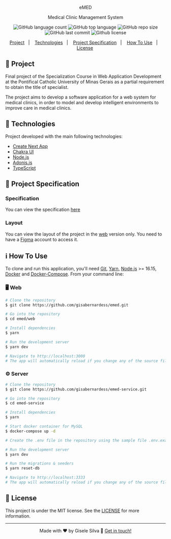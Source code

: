 <p align="center">eMED</p>
<p align="center">Medical Clinic Management System</p>

<p align="center">
  <img alt="GitHub language count" src="https://img.shields.io/github/languages/count/gisabernardess/emed">
  <img alt="GitHub top language" src="https://img.shields.io/github/languages/top/gisabernardess/emed">
  <img alt="GitHub repo size" src="https://img.shields.io/github/repo-size/gisabernardess/emed">
  <img alt="GitHub last commit" src="https://img.shields.io/github/last-commit/gisabernardess/emed">
  <img alt="Github license" src="https://img.shields.io/github/license/gisabernardess/emed">
</p>

<p align="center">
  <a href="#-project">Project</a>&nbsp;&nbsp;&nbsp;|&nbsp;&nbsp;&nbsp;
  <a href="#-technologies">Technologies</a>&nbsp;&nbsp;&nbsp;|&nbsp;&nbsp;&nbsp;
  <a href="#-project-specification">Project Specification</a>&nbsp;&nbsp;&nbsp;|&nbsp;&nbsp;&nbsp;
  <a href="#-how-to-use">How To Use</a>&nbsp;&nbsp;&nbsp;|&nbsp;&nbsp;&nbsp;
  <a href="#-license">License</a>&nbsp;
</p>

## 💬 Project

Final project of the Specialization Course in Web Application Development at the Pontifical Catholic University of Minas Gerais as a partial requirement to obtain the title of specialist.

The project aims to develop a software application for a web system for medical clinics, in order to model and develop intelligent environments to improve care in medical clinics.

## 🚀 Technologies

Project developed with the main following technologies:

- [Create Next App](https://nextjs.org/docs/api-reference/create-next-app)
- [Chakra UI](https://chakra-ui.com/)
- [Node.js](https://nodejs.org/en/)
- [Adonis.js](https://adonisjs.com/)
- [TypeScript](https://www.typescriptlang.org/)

## 🔖 Project Specification

### Specification

You can view the specification [here](https://github.com/gisabernardess/emed/wiki/specification)

### Layout

You can view the layout of the project in the <a href="" rel="nofollow">web</a> version only. You need to have a <a href="https://www.figma.com/" rel="nofollow">Figma</a> account to access it.

## ℹ️ How To Use

To clone and run this application, you'll need [Git](https://git-scm.com), [Yarn](https://legacy.yarnpkg.com), [Node.js](https://nodejs.org/en/) >= 16.15, [Docker](https://docs.docker.com/desktop/) and [Docker-Compose](https://docs.docker.com/compose/). From your command line:

### 🖥️ Web

```bash
# Clone the repository
$ git clone https://github.com/gisabernardess/emed.git

# Go into the repository
$ cd emed/web

# Install dependencies
$ yarn

# Run the development server
$ yarn dev

# Navigate to http://localhost:3000
# The app will automatically reload if you change any of the source files.
```

### ⚙️ Server

```bash
# Clone the repository
$ git clone https://github.com/gisabernardess/emed-service.git

# Go into the repository
$ cd emed-service

# Install dependencies
$ yarn

# Start docker container for MySQL
$ docker-compose up -d

# Create the .env file in the repository using the sample file .env.example

# Run the development server
$ yarn dev

# Run the migrations & seeders
$ yarn reset-db

# Navigate to http://localhost:3333
# The app will automatically reload if you change any of the source files.
```

## 📝 License

This project is under the MIT license. See the <a href="https://github.com/gisabernardess/emed/blob/main/LICENSE" rel="nofollow">LICENSE</a> for more information.

---

<p align="center">Made with ♥ by Gisele Silva 👋 <a href="https://www.linkedin.com/in/gisabernardess/" rel="nofollow">Get in touch!</a></p>
